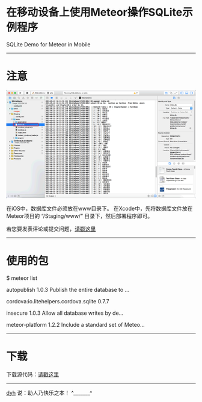# 在移动设备上使用Meteor操作SQLite示例程序 

SQLite Demo for Meteor in Mobile

-----
# 注意

![image](screenshot1.png)

在iOS中，数据库文件必须放在www目录下。
在Xcode中，先将数据库文件放在Meteor项目的 “/Staging/www/” 目录下，然后部署程序即可。

若您要发表评论或提交问题，[请戳这里](https://github.com/MeteorChina/MeteorDemo/issues)

-----
# 使用的包

$ meteor list

autopublish                            1.0.3  Publish the entire database to ...

cordova:io.litehelpers.cordova.sqlite  0.7.7

insecure                               1.0.3  Allow all database writes by de...

meteor-platform                        1.2.2  Include a standard set of Meteo...


-----
# 下载

下载源代码：[请戳这里](https://github.com/MeteorChina/MeteorDemo/archive/master.zip)

-----
[dyh](https://github.com/dyh) 说：助人乃快乐之本！  ^_______^
